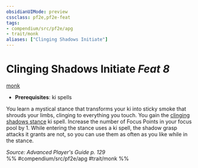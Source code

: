 ```yaml
---
obsidianUIMode: preview
cssclass: pf2e,pf2e-feat
tags:
- compendium/src/pf2e/apg
- trait/monk
aliases: ["Clinging Shadows Initiate"]
---
```

# Clinging Shadows Initiate  *Feat 8*  
[monk](/rules/traits/monk.md)  

- **Prerequisites**: ki spells

You learn a mystical stance that transforms your ki into sticky smoke that shrouds your limbs, clinging to everything you touch. You gain the [clinging shadows stance](/compendium/spells/clinging-shadows-stance-apg.md) ki spell. Increase the number of Focus Points in your focus pool by 1. While entering the stance uses a ki spell, the shadow grasp attacks it grants are not, so you can use them as often as you like while in the stance.

*Source: Advanced Player's Guide p. 129*  
%% #compendium/src/pf2e/apg #trait/monk %%